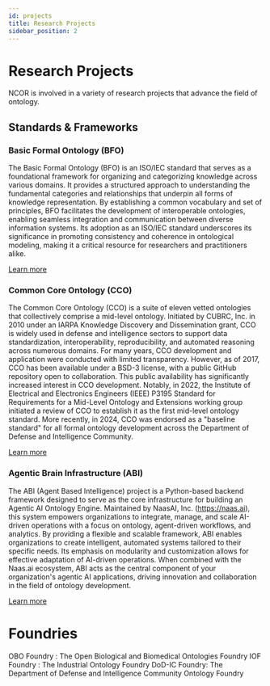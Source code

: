 ```yaml
---
id: projects
title: Research Projects
sidebar_position: 2
---
```


# Research Projects

NCOR is involved in a variety of research projects that advance the field of ontology.

## Standards & Frameworks 

### Basic Formal Ontology (BFO)
The Basic Formal Ontology (BFO) is an ISO/IEC standard that serves as a foundational framework for organizing and categorizing knowledge across various domains. It provides a structured approach to understanding the fundamental categories and relationships that underpin all forms of knowledge representation. By establishing a common vocabulary and set of principles, BFO facilitates the development of interoperable ontologies, enabling seamless integration and communication between diverse information systems. Its adoption as an ISO/IEC standard underscores its significance in promoting consistency and coherence in ontological modeling, making it a critical resource for researchers and practitioners alike.

[Learn more](https://github.com/BFO-ontology/BFO-2020)

### Common Core Ontology (CCO)
The Common Core Ontology (CCO) is a suite of eleven vetted ontologies that collectively comprise a mid-level ontology. Initiated by CUBRC, Inc. in 2010 under an IARPA Knowledge Discovery and Dissemination grant, CCO is widely used in defense and intelligence sectors to support data standardization, interoperability, reproducibility, and automated reasoning across numerous domains. For many years, CCO development and application were conducted with limited transparency. However, as of 2017, CCO has been available under a BSD-3 license, with a public GitHub repository open to collaboration. This public availability has significantly increased interest in CCO development. Notably, in 2022, the Institute of Electrical and Electronics Engineers (IEEE) P3195 Standard for Requirements for a Mid-Level Ontology and Extensions working group initiated a review of CCO to establish it as the first mid-level ontology standard. More recently, in 2024, CCO was endorsed as a "baseline standard" for all formal ontology development across the Department of Defense and Intelligence Community.

[Learn more](https://github.com/CommonCoreOntology)

### Agentic Brain Infrastructure (ABI)
The ABI (Agent Based Intelligence) project is a Python-based backend framework designed to serve as the core infrastructure for building an Agentic AI Ontology Engine. Maintained by NaasAI, Inc. (https://naas.ai), this system empowers organizations to integrate, manage, and scale AI-driven operations with a focus on ontology, agent-driven workflows, and analytics. By providing a flexible and scalable framework, ABI enables organizations to create intelligent, automated systems tailored to their specific needs. Its emphasis on modularity and customization allows for effective adaptation of AI-driven operations. When combined with the Naas.ai ecosystem, ABI acts as the central component of your organization's agentic AI applications, driving innovation and collaboration in the field of ontology development.

[Learn more](https://github.com/jupyter-naas/abi)

# Foundries

OBO Foundry : The Open Biological and Biomedical Ontologies Foundry
IOF Foundry : The Industrial Ontology Foundry 
DoD-IC Foundry: The Department of Defense and Intelligence Community Ontology Foundry
